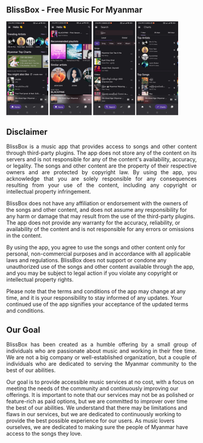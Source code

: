 ## BlissBox - Free Music For Myanmar

<img src="https://github.com/Romanbot4/bliss_box_public/blob/master/screenshots/screenshot01.jpg?raw=true" alt="screenshot1" width="22%"></img>
<img src="https://github.com/Romanbot4/bliss_box_public/blob/master/screenshots/screenshot02.jpg?raw=true" alt="screenshot2" width="22%"></img>
<img src="https://github.com/Romanbot4/bliss_box_public/blob/master/screenshots/screenshot03.jpg?raw=true" alt="screenshot3" width="22%"></img>
<img src="https://github.com/Romanbot4/bliss_box_public/blob/master/screenshots/screenshot04.jpg?raw=true" alt="screenshot4" width="22%"></img>
## Disclaimer
<p align="justify">
BlissBox is a music app that provides access to songs and other content through third-party plugins. The app does not store any of the content on its servers and is not responsible for any of the content's availability, accuracy, or legality. The songs and other content are the property of their respective owners and are protected by copyright law. By using the app, you acknowledge that you are solely responsible for any consequences resulting from your use of the content, including any copyright or intellectual property infringement.

BlissBox does not have any affiliation or endorsement with the owners of the songs and other content, and does not assume any responsibility for any harm or damage that may result from the use of the third-party plugins. The app does not provide any warranty for the accuracy, reliability, or availability of the content and is not responsible for any errors or omissions in the content.

By using the app, you agree to use the songs and other content only for personal, non-commercial purposes and in accordance with all applicable laws and regulations. BlissBox does not support or condone any unauthorized use of the songs and other content available through the app, and you may be subject to legal action if you violate any copyright or intellectual property rights.

Please note that the terms and conditions of the app may change at any time, and it is your responsibility to stay informed of any updates. Your continued use of the app signifies your acceptance of the updated terms and conditions.
</p>

## Our Goal
<p align="justify">
BlissBox has been created as a humble offering by a small group of individuals who are passionate about music and working in their free time. We are not a big company or well-established organization, but a couple of individuals who are dedicated to serving the Myanmar community to the best of our abilities.

Our goal is to provide accessible music services at no cost, with a focus on meeting the needs of the community and continuously improving our offerings. It is important to note that our services may not be as polished or feature-rich as paid options, but we are committed to improver over time the best of our abilities. We understand that there may be limitations and flaws in our services, but we are dedicated to continuously working to provide the best possible experience for our users. As music lovers ourselves, we are dedicated to making sure the people of Myanmar have access to the songs they love.

</p>